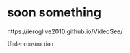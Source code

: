 <h1>soon something</h1>
https://ieroglive2010.github.io/VideoSee/
<p><font face="Comic Sans MS"> Under construction</font></p>

